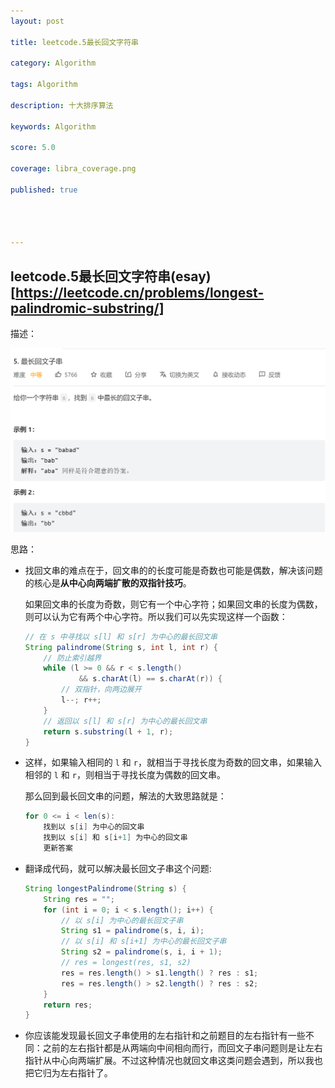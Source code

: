 ```yaml
---
layout: post

title: leetcode.5最长回文字符串

category: Algorithm

tags: Algorithm

description: 十大排序算法

keywords: Algorithm

score: 5.0

coverage: libra_coverage.png

published: true




---
```


##  leetcode.5最长回文字符串(esay)[https://leetcode.cn/problems/longest-palindromic-substring/]

描述：

![image-20220929104722367](/assets/imgs/image-20220929104722367.png)

思路：

- 找回文串的难点在于，回文串的的长度可能是奇数也可能是偶数，解决该问题的核心是**从中心向两端扩散的双指针技巧**。

  如果回文串的长度为奇数，则它有一个中心字符；如果回文串的长度为偶数，则可以认为它有两个中心字符。所以我们可以先实现这样一个函数：

  ```java
  // 在 s 中寻找以 s[l] 和 s[r] 为中心的最长回文串
  String palindrome(String s, int l, int r) {
      // 防止索引越界
      while (l >= 0 && r < s.length()
              && s.charAt(l) == s.charAt(r)) {
          // 双指针，向两边展开
          l--; r++;
      }
      // 返回以 s[l] 和 s[r] 为中心的最长回文串
      return s.substring(l + 1, r);
  }
  
  ```

- 这样，如果输入相同的 `l` 和 `r`，就相当于寻找长度为奇数的回文串，如果输入相邻的 `l` 和 `r`，则相当于寻找长度为偶数的回文串。

  那么回到最长回文串的问题，解法的大致思路就是：

  ```java
  for 0 <= i < len(s):
      找到以 s[i] 为中心的回文串
      找到以 s[i] 和 s[i+1] 为中心的回文串
      更新答案
  
  ```

- 翻译成代码，就可以解决最长回文子串这个问题:

  ```java
  String longestPalindrome(String s) {
      String res = "";
      for (int i = 0; i < s.length(); i++) {
          // 以 s[i] 为中心的最长回文子串
          String s1 = palindrome(s, i, i);
          // 以 s[i] 和 s[i+1] 为中心的最长回文子串
          String s2 = palindrome(s, i, i + 1);
          // res = longest(res, s1, s2)
          res = res.length() > s1.length() ? res : s1;
          res = res.length() > s2.length() ? res : s2;
      }
      return res;
  }
  
  ```

- 你应该能发现最长回文子串使用的左右指针和之前题目的左右指针有一些不同：之前的左右指针都是从两端向中间相向而行，而回文子串问题则是让左右指针从中心向两端扩展。不过这种情况也就回文串这类问题会遇到，所以我也把它归为左右指针了。

